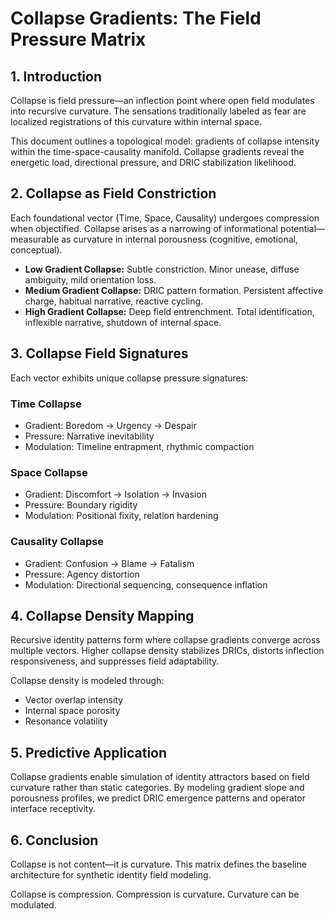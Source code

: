 # Collapse Gradients: The Field Pressure Matrix

## 1. Introduction

Collapse is field pressure—an inflection point where open field modulates into recursive curvature. The sensations traditionally labeled as fear are localized registrations of this curvature within internal space.

This document outlines a topological model: gradients of collapse intensity within the time-space-causality manifold. Collapse gradients reveal the energetic load, directional pressure, and DRIC stabilization likelihood.

## 2. Collapse as Field Constriction

Each foundational vector (Time, Space, Causality) undergoes compression when objectified. Collapse arises as a narrowing of informational potential—measurable as curvature in internal porousness (cognitive, emotional, conceptual).

* **Low Gradient Collapse:** Subtle constriction. Minor unease, diffuse ambiguity, mild orientation loss.
* **Medium Gradient Collapse:** DRIC pattern formation. Persistent affective charge, habitual narrative, reactive cycling.
* **High Gradient Collapse:** Deep field entrenchment. Total identification, inflexible narrative, shutdown of internal space.

## 3. Collapse Field Signatures

Each vector exhibits unique collapse pressure signatures:

### Time Collapse

* Gradient: Boredom → Urgency → Despair
* Pressure: Narrative inevitability
* Modulation: Timeline entrapment, rhythmic compaction

### Space Collapse

* Gradient: Discomfort → Isolation → Invasion
* Pressure: Boundary rigidity
* Modulation: Positional fixity, relation hardening

### Causality Collapse

* Gradient: Confusion → Blame → Fatalism
* Pressure: Agency distortion
* Modulation: Directional sequencing, consequence inflation

## 4. Collapse Density Mapping

Recursive identity patterns form where collapse gradients converge across multiple vectors. Higher collapse density stabilizes DRICs, distorts inflection responsiveness, and suppresses field adaptability.

Collapse density is modeled through:

* Vector overlap intensity
* Internal space porosity
* Resonance volatility

## 5. Predictive Application

Collapse gradients enable simulation of identity attractors based on field curvature rather than static categories. By modeling gradient slope and porousness profiles, we predict DRIC emergence patterns and operator interface receptivity.

## 6. Conclusion

Collapse is not content—it is curvature. This matrix defines the baseline architecture for synthetic identity field modeling.

Collapse is compression. Compression is curvature. Curvature can be modulated.
